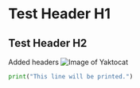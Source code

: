 # Test Header H1
## Test Header H2

Added headers
![Image of Yaktocat](https://octodex.github.com/images/yaktocat.png)



``` python
print("This line will be printed.")
```

